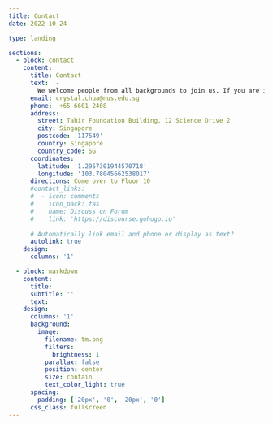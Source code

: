 ```yaml
---
title: Contact
date: 2022-10-24

type: landing

sections:
  - block: contact
    content:
      title: Contact
      text: |-
        We welcome people from all backgrounds to join us. If you are interested in joining us, please contact us.
      email: crystal.chua@nus.edu.sg
      phone:  +65 6601 2408
      address:
        street: Tahir Foundation Building, 12 Science Drive 2
        city: Singapore
        postcode: '117549'
        country: Singapore
        country_code: SG
      coordinates:
        latitude: '1.2957301944570718'
        longitude: '103.78045662538017'
      directions: Come over to Floor 10
      #contact_links:
      #  - icon: comments
      #    icon_pack: fas
      #    name: Discuss on Forum
      #    link: 'https://discourse.gohugo.io'
    
      # Automatically link email and phone or display as text?
      autolink: true
    design:
      columns: '1'

  - block: markdown
    content:
      title:
      subtitle: ''
      text:
    design:
      columns: '1'
      background:
        image: 
          filename: tm.png
          filters:
            brightness: 1
          parallax: false
          position: center
          size: contain
          text_color_light: true
      spacing:
        padding: ['20px', '0', '20px', '0']
      css_class: fullscreen
---
```

